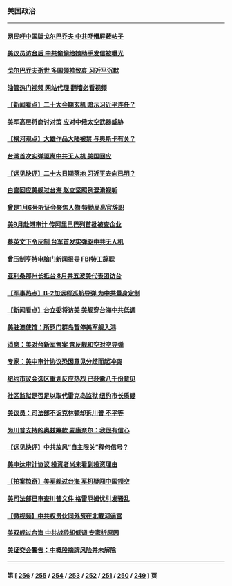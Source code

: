 ### 美国政治
---
#### [网民吁中国版戈尔巴乔夫 中共吓懵屏蔽帖子](../../pages/ncid1078159/n13814733.md?09010045) 
#### [美议员访台后 中共偷偷给她助手发信被曝光](../../pages/ncid1078159/n13814672.md?09010045) 
#### [戈尔巴乔夫逝世 多国领袖致哀 习近平沉默](../../pages/ncid1078159/n13814454.md?09010045) 
#### [油管热门视频 网站代理 翻墙必看视频](http://209.222.30.114:81/youtube.html?09010045)
#### [【新闻看点】二十大会期玄机 暗示习近平连任？](../../pages/ncid1078159/n13814069.md?09010045) 
#### [美军高层将商讨对策 应对中俄太空武器威胁](../../pages/ncid1078159/n13814201.md?09010045) 
#### [【横河观点】大雄作品大陆被禁 与奥斯卡有关？](../../pages/ncid1078159/n13814137.md?09010045) 
#### [台湾首次实弹驱离中共无人机 美国回应](../../pages/ncid1078159/n13814105.md?09010045) 
#### [【远见快评】二十大日期落地 习近平去向已明？](../../pages/ncid1078159/n13814073.md?09010045) 
#### [白宫回应美舰过台海 赵立坚照例混淆视听](../../pages/ncid1078159/n13814037.md?09010045) 
#### [曾是1月6号听证会聚焦人物 特勤局高官辞职](../../pages/ncid1078159/n13813929.md?09010045) 
#### [美9月赴港审计 传阿里巴巴列首批被查企业](../../pages/ncid1078159/n13813987.md?09010045) 
#### [蔡英文下令反制 台军首发实弹驱中共无人机](../../pages/ncid1078159/n13813905.md?09010045) 
#### [曾压制亨特电脑门新闻报导 FBI特工辞职](../../pages/ncid1078159/n13813865.md?09010045) 
#### [亚利桑那州长抵台 8月共五波美代表团访台](../../pages/ncid1078159/n13813826.md?09010045) 
#### [【军事热点】B-2加远程巡航导弹 为中共量身定制](../../pages/ncid1078159/n13813296.md?09010045) 
#### [【新闻看点】台立委将访美 美舰穿台海中共低调](../../pages/ncid1078159/n13813310.md?09010045) 
#### [美驻澳使馆：所罗门群岛暂停美军舰入港](../../pages/ncid1078159/n13813674.md?09010045) 
#### [消息：美对台新军售案 含反舰和空对空导弹](../../pages/ncid1078159/n13813602.md?09010045) 
#### [专家：美中审计协议恐因意见分歧而起冲突](../../pages/ncid1078159/n13813306.md?09010045) 
#### [纽约市议会选区重划反应热烈 已获逾八千份意见](../../pages/ncid1078159/n13813540.md?09010045) 
#### [社区监狱是否足以取代雷克岛监狱 纽约市长质疑](../../pages/ncid1078159/n13813538.md?09010045) 
#### [美议员：司法部不诉克林顿却诉川普 不平等](../../pages/ncid1078159/n13813396.md?09010045) 
#### [为川普支持的奥兹筹款 麦康奈尔：我很有信心](../../pages/ncid1078159/n13813333.md?09010045) 
#### [【远见快评】中共放风“自主限关”释何信号？](../../pages/ncid1078159/n13813366.md?09010045) 
#### [美中达审计协议 投资者尚未看到投资理由](../../pages/ncid1078159/n13813321.md?09010045) 
#### [【拍案惊奇】美军舰过台海 军机疑闯中国领空](../../pages/ncid1078159/n13813285.md?09010045) 
#### [美司法部已审查川普文件 格雷厄姆忧引发骚乱](../../pages/ncid1078159/n13813232.md?09010045) 
#### [【微视频】中共权贵伙同外资在北戴河逼宫](../../pages/ncid1078159/n13813168.md?09010045) 
#### [美双舰过台海 中共战狼却低调 专家析原因](../../pages/ncid1078159/n13813189.md?09010045) 
#### [美证交会警告：中概股摘牌风险并未解除](../../pages/ncid1078159/n13812841.md?09010045) 

---
#### 第 [ [256](./256.md?09010045) / [255](./255.md?09010045) / [254](./254.md?09010045) / [253](./253.md?09010045) / [252](./252.md?09010045) / [251](./251.md?09010045) / [250](./250.md?09010045) / [249](./249.md?09010045) ] 页
